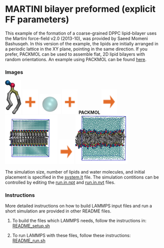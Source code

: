 MARTINI bilayer preformed (explicit FF parameters)
===============================
This example of the formation of a coarse-grained DPPC lipid-bilayer uses the Martini force-field v2.0 (2013-10), was provided by Saeed Momeni Bashusqeh.  In this version of the example, the lipids are initially arranged in a periodic lattice in the XY plane, pointing in the same direction.  If you prefer, PACKMOL can be used to assemble flat, 2D lipid bilayers with random orientations.  An example using PACKMOL can be found [here](../DPPC_bilayer_formation_PACKMOL/README.md).

### Images
<img src="images/DPPC_martini_LR.jpg" height=110> <img src="images/plus.svg" height=80> <img src="images/water_martini_LR.jpg" width=70> <img src="images/plus.svg" height=80> **PACKMOL** <img src="images/rightarrow.svg" height=80> <img src="images/t=0_bilayer_preformed_GL_LR.jpg" width=170> <img src="images/rightarrow.svg" height=80> <img src="images/t=4ns_bilayer_preformed_GL_LR.jpg" width=170>

The simulation size, number of lipids and water molecules, and initial placement is specified in the [system.lt](./moltemplate_files/system.lt) file.  The simulation contitions can be controlled by editing the [run.in.npt](run.in.npt) and [run.in.nvt](run.in.nvt) files.


### Instructions

More detailed instructions on how to build LAMMPS input files and run a short simulation are provided in other README files.

1) To build the files which LAMMPS needs, follow the instructions in:
[README_setup.sh](README_setup.sh)

2) To run LAMMPS with these files, follow these instructions:
[README_run.sh](README_run.sh)


